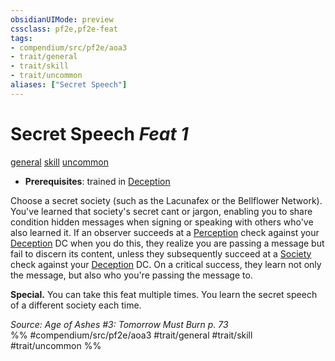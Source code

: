 ```yaml
---
obsidianUIMode: preview
cssclass: pf2e,pf2e-feat
tags:
- compendium/src/pf2e/aoa3
- trait/general
- trait/skill
- trait/uncommon
aliases: ["Secret Speech"]
---
```

# Secret Speech  *Feat 1*  
[general](../../rules/traits/general.md)  [skill](../../rules/traits/skill.md)  [uncommon](../../rules/traits/uncommon.md)  

- **Prerequisites**: trained in [Deception](../skills.md#Deception)

Choose a secret society (such as the Lacunafex or the Bellflower Network). You've learned that society's secret cant or jargon, enabling you to share condition hidden messages when signing or speaking with others who've also learned it. If an observer succeeds at a [Perception](../skills.md#Perception) check against your [Deception](../skills.md#Deception) DC when you do this, they realize you are passing a message but fail to discern its content, unless they subsequently succeed at a [Society](../skills.md#Society) check against your [Deception](../skills.md#Deception) DC. On a critical success, they learn not only the message, but also who you're passing the message to.

**Special.** You can take this feat multiple times. You learn the secret speech of a different society each time.

*Source: Age of Ashes #3: Tomorrow Must Burn p. 73*  
%% #compendium/src/pf2e/aoa3 #trait/general #trait/skill #trait/uncommon %%